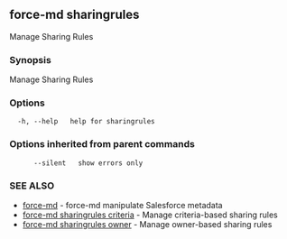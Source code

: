 ## force-md sharingrules

Manage Sharing Rules

### Synopsis

Manage Sharing Rules

### Options

```
  -h, --help   help for sharingrules
```

### Options inherited from parent commands

```
      --silent   show errors only
```

### SEE ALSO

* [force-md](force-md.md)	 - force-md manipulate Salesforce metadata
* [force-md sharingrules criteria](force-md_sharingrules_criteria.md)	 - Manage criteria-based sharing rules
* [force-md sharingrules owner](force-md_sharingrules_owner.md)	 - Manage owner-based sharing rules

